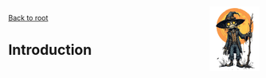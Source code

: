 <img style="float:right;width:100px;" src="../img/scarecrow.png" alt="scarecrow"/>

[Back to root](root.md)

# Introduction